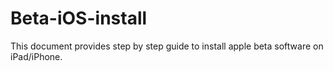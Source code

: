 # Beta-iOS-install
This document provides step by step guide to install apple beta software on iPad/iPhone. 

